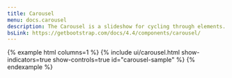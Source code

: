 ```yaml
---
title: Carousel
menu: docs.carousel
description: The Carousel is a slideshow for cycling through elements.
bsLink: https://getbootstrap.com/docs/4.4/components/carousel/
---
```


{% example html columns=1 %}
{% include ui/carousel.html show-indicators=true show-controls=true id="carousel-sample" %}
{% endexample %}
